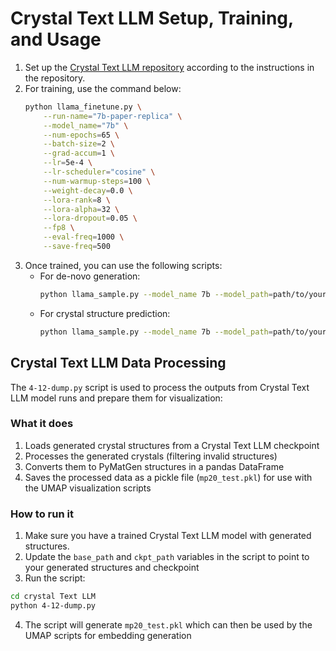 # Crystal Text LLM Setup, Training, and Usage

1. Set up the [Crystal Text LLM repository](https://github.com/facebookresearch/crystal-text-llm) according to the instructions in the repository.
2. For training, use the command below:
    ```bash
    python llama_finetune.py \
        --run-name="7b-paper-replica" \
        --model_name="7b" \
        --num-epochs=65 \
        --batch-size=2 \
        --grad-accum=1 \
        --lr=5e-4 \
        --lr-scheduler="cosine" \
        --num-warmup-steps=100 \
        --weight-decay=0.0 \
        --lora-rank=8 \
        --lora-alpha=32 \
        --lora-dropout=0.05 \
        --fp8 \
        --eval-freq=1000 \
        --save-freq=500
    ```
3. Once trained, you can use the following scripts:
    - For de-novo generation:
        ```bash
        python llama_sample.py --model_name 7b --model_path=path/to/your/trained/model --out_path=llm_samples_denovo.csv
        ```
    - For crystal structure prediction:
        ```bash
        python llama_sample.py --model_name 7b --model_path=path/to/your/trained/model --conditions_file ./data/with_tags/test.csv --out_path=llm_samples_csp.csv
        ```

## Crystal Text LLM Data Processing

The `4-12-dump.py` script is used to process the outputs from Crystal Text LLM model runs and prepare them for visualization:

### What it does
1. Loads generated crystal structures from a Crystal Text LLM checkpoint
2. Processes the generated crystals (filtering invalid structures)
3. Converts them to PyMatGen structures in a pandas DataFrame
4. Saves the processed data as a pickle file (`mp20_test.pkl`) for use with the UMAP visualization scripts

### How to run it

1. Make sure you have a trained Crystal Text LLM model with generated structures.
2. Update the `base_path` and `ckpt_path` variables in the script to point to your generated structures and checkpoint
3. Run the script:

```bash
cd crystal Text LLM
python 4-12-dump.py
```

4. The script will generate `mp20_test.pkl` which can then be used by the UMAP scripts for embedding generation
